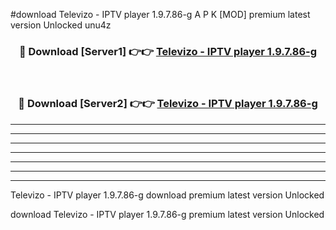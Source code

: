 #download Televizo - IPTV player 1.9.7.86-g A P K [MOD] premium latest version Unlocked unu4z 



<div align="center">
<h3>🔴 Download [Server1] 👉👉 <a href="https://apkdownload2.web.app/">Televizo - IPTV player 1.9.7.86-g</a></h3><br>

<h3>🔴 Download [Server2] 👉👉 <a href="https://apkdownload2.web.app/">Televizo - IPTV player 1.9.7.86-g</a></h3>
</div>





----------------------------------------------------------

----------------------------------------------------------

----------------------------------------------------------

----------------------------------------------------------

----------------------------------------------------------

----------------------------------------------------------

----------------------------------------------------------

Televizo - IPTV player 1.9.7.86-g download premium latest version Unlocked

download Televizo - IPTV player 1.9.7.86-g premium latest version Unlocked

